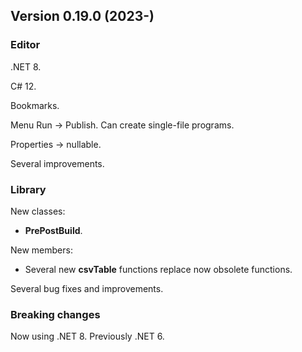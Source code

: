 ## Version 0.19.0 (2023-)

### Editor
.NET 8.

C# 12.

Bookmarks.

Menu Run -> Publish. Can create single-file programs.

Properties -> nullable.

Several improvements.

### Library
New classes:
- **PrePostBuild**.

New members:
- Several new **csvTable** functions replace now obsolete functions.

Several bug fixes and improvements.

### Breaking changes

Now using .NET 8. Previously .NET 6.
